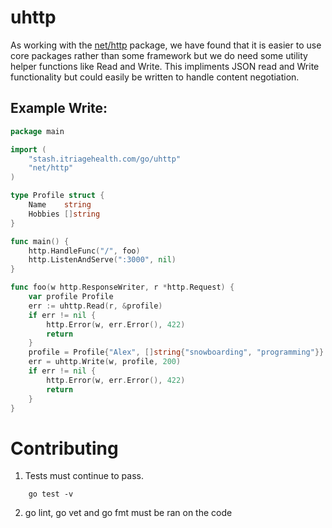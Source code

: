 # uhttp

As working with the [net/http](https://golang.org/pkg/net/http) package,
we have found that it is easier to use core packages rather than some
framework but we do need some utility helper functions like Read and Write.
This impliments JSON read and Write functionality but could easily be written
to handle content negotiation.

## Example Write:

```go
package main

import (
	"stash.itriagehealth.com/go/uhttp"
	"net/http"
)

type Profile struct {
	Name    string
	Hobbies []string
}

func main() {
  	http.HandleFunc("/", foo)
	http.ListenAndServe(":3000", nil)
}

func foo(w http.ResponseWriter, r *http.Request) {
	var profile Profile
	err := uhttp.Read(r, &profile)
	if err != nil {
		http.Error(w, err.Error(), 422)
		return
	}
	profile = Profile{"Alex", []string{"snowboarding", "programming"}}
	err = uhttp.Write(w, profile, 200)
	if err != nil {
		http.Error(w, err.Error(), 422)
		return
	}
}
```


# Contributing

1. Tests must continue to pass.

```shell
	go test -v
```

2. go lint, go vet and go fmt must be ran on the code
